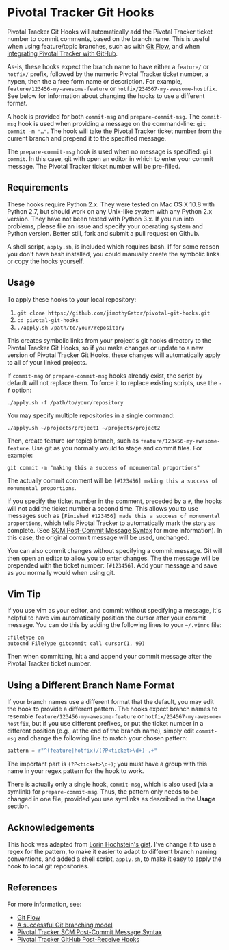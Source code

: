 Pivotal Tracker Git Hooks
=========================

Pivotal Tracker Git Hooks will automatically add the Pivotal Tracker ticket number to commit comments, based on the branch name. This is useful when using feature/topic branches, such as with [Git Flow](https://github.com/nvie/gitflow), and when [integrating Pivotal Tracker with GitHub](https://www.pivotaltracker.com/help/api?version=v3#github_hooks).

As-is, these hooks expect the branch name to have either a `feature/` or `hotfix/` prefix, followed by the numeric Pivotal Tracker ticket number, a hypen, then the a free form name or description. For example, `feature/123456-my-awesome-feature` or `hotfix/234567-my-awesome-hostfix`. See below for information about changing the hooks to use a different format.

A hook is provided for both `commit-msg` and `prepare-commit-msg`. The `commit-msg` hook is used when providing a message on the command-line: `git commit -m "…"`. The hook will take the Pivotal Tracker ticket number from the current branch and prepend it to the specified message. 

The `prepare-commit-msg` hook is used when no message is specified: `git commit`. In this case, git with open an editor in which to enter your commit message. The Pivotal Tracker ticket number will be pre-filled.


Requirements
------------

These hooks require Python 2.x. They were tested on Mac OS X 10.8 with Python 2.7, but should work on any Unix-like system with any Python 2.x version. They have not been tested with Python 3.x. If you run into problems, please file an issue and specify your operating system and Python version. Better still, fork and submit a pull request on Github.

A shell script, `apply.sh`, is included which requires bash. If for some reason you don't have bash installed, you could manually create the symbolic links or copy the hooks yourself.

Usage
-----
To apply these hooks to your local repository:


1. `git clone https://github.com/jimothyGator/pivotal-git-hooks.git`
2. `cd pivotal-git-hooks`
3. `./apply.sh /path/to/your/repository`

This creates symbolic links from your project's git hooks directory to the Pivotal Tracker Git Hooks, so if you make changes or update to a new version of Pivotal Tracker Git Hooks, these changes will automatically apply to all of your linked projects.

If `commit-msg` or `prepare-commit-msg` hooks already exist, the script by default will not replace them. To force it to replace existing scripts, use the `-f` option:

    ./apply.sh -f /path/to/your/repository

You may specify multiple repositories in a single command:

    ./apply.sh ~/projects/project1 ~/projects/project2
    
Then, create feature (or topic) branch, such as `feature/123456-my-awesome-feature`. Use git as you normally would to stage and commit files. For example:

    git commit -m "making this a success of monumental proportions"   

The actually commit comment will be `[#123456] making this a success of monumental proportions`.

If you specify the ticket number in the comment, preceded by a `#`, the hooks will not add the ticket number a second time. This allows you to use messages such as `[Finished #123456] made this a success of monumental proportions`, which tells Pivotal Tracker to automatically mark the story as complete. (See [SCM Post-Commit Message Syntax](https://www.pivotaltracker.com/help/api?version=v3#scm_post_commit_message_syntax) for more information). In this case, the original commit message will be used, unchanged.

You can also commit changes without specifying a commit message. Git will then open an editor to allow you to enter changes. The the message will be prepended with the ticket number: `[#123456]`. Add your message and save as you normally would when using git.

Vim Tip
-------
If you use vim as your editor, and commit without specifying a message, it's helpful to have vim automatically position the cursor after your commit message. You can do this by adding the following lines to your `~/.vimrc` file:

    :filetype on
    autocmd FileType gitcommit call cursor(1, 99)    

Then when committing, hit `a` and append your commit message after the Pivotal Tracker ticket number.

Using a Different Branch Name Format
------------------------------------

If your branch names use a different format that the default, you may edit the hook to provide a different pattern. The hooks expect branch names to resemble `feature/123456-my-awesome-feature` or `hotfix/234567-my-awesome-hostfix`, but if you use different prefixes, or put the ticket number in a different position (e.g., at the end of the branch name), simply edit `commit-msg` and change the following line to match your chosen pattern:

```python
pattern = r"^(feature|hotfix)/(?P<ticket>\d+)-.+"
```

The important part is `(?P<ticket>\d+)`; you must have a group with this name in your regex pattern for the hook to work.

There is actually only a single hook, `commit-msg`, which is also used (via a symlink) for `prepare-commit-msg`. Thus, the pattern only needs to be changed in one file, provided you use symlinks as described in the **Usage** section.

Acknowledgements
----------------
This hook was adapted from [Lorin Hochstein's gist](https://gist.github.com/lorin/2963131). I've change it to use a regex for the pattern, to make it easier to adapt to different branch naming conventions, and added a shell script, `apply.sh`, to make it easy to apply the hook to local git repositories. 

References
----------

For more information, see:

* [Git Flow](https://github.com/nvie/gitflow)
* [A successful Git branching model](http://nvie.com/posts/a-successful-git-branching-model/)
* [Pivotal Tracker SCM Post-Commit Message Syntax](https://www.pivotaltracker.com/help/api?version=v3#scm_post_commit_message_syntax)
* [Pivotal Tracker GitHub Post-Receive Hooks](https://www.pivotaltracker.com/help/api?version=v3#github_hooks)
